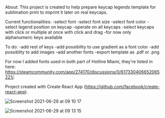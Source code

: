 About:
This project is created to help prepare keycap legends template for sublimation print to imprint it later on real keycaps.

Current functionalities:
-select font
-select font size
-select font color
-select legend position on keycap
-operate on all keycaps
-select keycaps with click or multiple at once with click and drag
-for now only alphanumeric keys available

To do:
-add rest of keys
-add possibility to use gradient as a font color
-add possiblity to add images
-add another fonts
-export template as .pdf or .png


For now I added fonts used in both part of Hotline Miami, they're listed in here: https://steamcommunity.com/app/274170/discussions/0/617330406652065221/.

Project created with Create React App (https://github.com/facebook/create-react-app).

![Screenshot 2021-06-29 at 09 10 17](https://user-images.githubusercontent.com/22979111/123753217-e48e1c00-d8b9-11eb-9919-a5a76ab11068.png)

![Screenshot 2021-06-29 at 09 13 15](https://user-images.githubusercontent.com/22979111/123753543-43ec2c00-d8ba-11eb-847f-73add6b297ae.png)
